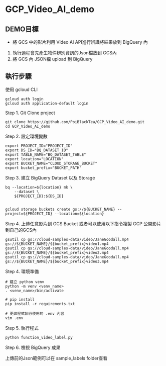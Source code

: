 # GCP_Video_AI_demo

## DEMO目標
* 將 GCS 中的影片利用 Video AI API進行辨識將結果放到 BigQuery 內

1. 執行過程會先產生物件辨別資訊的Json檔放到 GCS內
2. 將 GCS 內 JSON檔 upload 到 BigQuery


## 執行步驟
使用 gcloud CLI
```
gcloud auth login
gcloud auth application-default login
```

Step 1. Git Clone project
```
git clone https://github.com/PoiBlackTea/GCP_Video_AI_demo.git
cd GCP_Video_AI_demo
```

Step 2. 設定環境變數
```
export PROJECT_ID="PROJECT_ID"
export DS_ID="BQ_DATASET_ID"
export TABLE_NAME="BQ_DATASET_TABLE"
export location="LOCATION"
export BUCKET_NAME="CLOUD_STORAGE_BUCKET"
export bucket_prefix="BUCKET_PATH"
```

Step 3. 建立 BigQuery Dataset 以及 Storage
```
bq --location=${location} mk \
    --dataset \
    ${PROJECT_ID}:${DS_ID}


gcloud storage buckets create gs://${BUCKET_NAME} --project=${PROJECT_ID} --location=${location}
```

Step 4. 上傳任意影片到 GCS Bucket 或者可以使用以下指令複製 GCP 公開影片到自己的GCS內
```
gsutil cp gs://cloud-samples-data/video/JaneGoodall.mp4 gs://${BUCKET_NAME}/${bucket_prefix}video1.mp4
gsutil cp gs://cloud-samples-data/video/JaneGoodall.mp4 gs://${BUCKET_NAME}/${bucket_prefix}video2.mp4
gsutil cp gs://cloud-samples-data/video/JaneGoodall.mp4 gs://${BUCKET_NAME}/${bucket_prefix}video3.mp4
```

Step 4. 環境準備
```
# 建立 python venv 
python -m venv <venv_name>
. <venv_name>/bin/activate

# pip install
pip install -r requirements.txt

# 更改程式執行使用的 .env 內容
vim .env
```

Step 5. 執行程式
```
python function_video_label.py
```

Step 6. 檢視 BigQuery 成果

上傳前的Json範例可以在 sample_labels folder查看